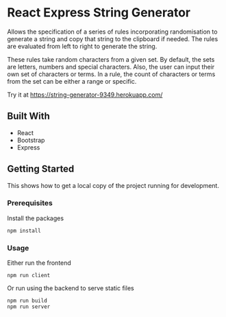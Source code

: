 # React Express String Generator

Allows the specification of a series of rules incorporating randomisation to generate a string and copy that string to the clipboard if needed. The rules are evaluated from left to right to generate the string.

These rules take random characters from a given set. By default, the sets are letters, numbers and special characters. Also, the user can input their own set of characters or terms. In a rule, the count of characters or terms from the set can be either a range or specific.

Try it at https://string-generator-9349.herokuapp.com/

## Built With
  - React
  - Bootstrap
  - Express

## Getting Started

This shows how to get a local copy of the project running for development.

### Prerequisites

Install the packages
  
    npm install

### Usage

Either run the frontend
  
    npm run client

Or run using the backend to serve static files
  
    npm run build
    npm run server